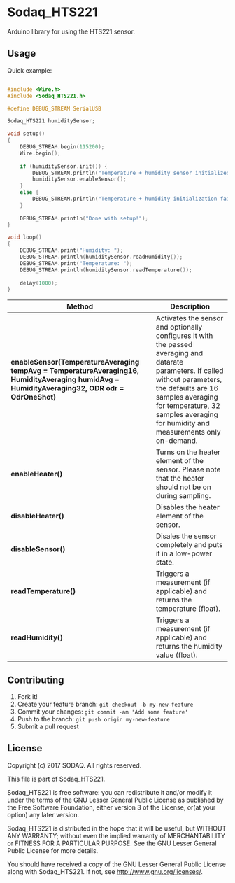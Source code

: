# Sodaq_HTS221

Arduino library for using the HTS221 sensor.

## Usage

Quick example:

```c

#include <Wire.h>
#include <Sodaq_HTS221.h>

#define DEBUG_STREAM SerialUSB

Sodaq_HTS221 humiditySensor;

void setup()
{
    DEBUG_STREAM.begin(115200);
    Wire.begin();
   
    if (humiditySensor.init()) {
        DEBUG_STREAM.println("Temperature + humidity sensor initialized.");
        humiditySensor.enableSensor();
    }
    else {
        DEBUG_STREAM.println("Temperature + humidity initialization failed!");
    }
    
    DEBUG_STREAM.println("Done with setup!");
}

void loop()
{
    DEBUG_STREAM.print("Humidity: ");
    DEBUG_STREAM.println(humiditySensor.readHumidity());
    DEBUG_STREAM.print("Temperature: ");
    DEBUG_STREAM.println(humiditySensor.readTemperature());
    
    delay(1000);
}

```

Method|Description
------|------
**enableSensor(TemperatureAveraging tempAvg = TemperatureAveraging16, HumidityAveraging humidAvg = HumidityAveraging32, ODR odr = OdrOneShot)**|Activates the sensor and optionally configures it with the passed averaging and datarate parameters. If called without parameters, the defaults are 16 samples averaging for temperature, 32 samples averaging for humidity and measurements only on-demand.
**enableHeater()**|Turns on the heater element of the sensor. Please note that the heater should not be on during sampling.
**disableHeater()**|Disables the heater element of the sensor.
**disableSensor()**|Disales the sensor completely and puts it in a low-power state.
**readTemperature()**|Triggers a measurement (if applicable) and returns the temperature (float).
**readHumidity()**|Triggers a measurement (if applicable) and returns the humidity value (float).

## Contributing

1. Fork it!
2. Create your feature branch: `git checkout -b my-new-feature`
3. Commit your changes: `git commit -am 'Add some feature'`
4. Push to the branch: `git push origin my-new-feature`
5. Submit a pull request


## License

Copyright (c) 2017 SODAQ. All rights reserved.

This file is part of Sodaq_HTS221.

Sodaq_HTS221 is free software: you can redistribute it and/or modify
it under the terms of the GNU Lesser General Public License as
published by the Free Software Foundation, either version 3 of
the License, or(at your option) any later version.

Sodaq_HTS221 is distributed in the hope that it will be useful,
but WITHOUT ANY WARRANTY; without even the implied warranty of
MERCHANTABILITY or FITNESS FOR A PARTICULAR PURPOSE. See the
GNU Lesser General Public License for more details.

You should have received a copy of the GNU Lesser General Public
License along with Sodaq_HTS221. If not, see
<http://www.gnu.org/licenses/>.
